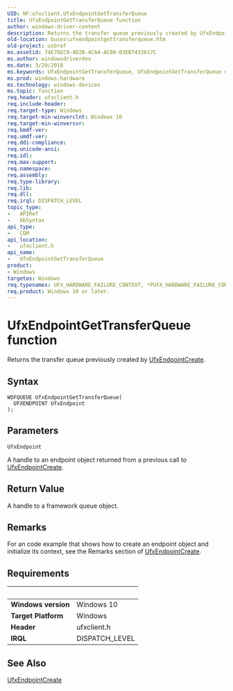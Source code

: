```yaml
---
UID: NF:ufxclient.UfxEndpointGetTransferQueue
title: UfxEndpointGetTransferQueue function
author: windows-driver-content
description: Returns the transfer queue previously created by UfxEndpointCreate.
old-location: buses\ufxendpointgettransferqueue.htm
old-project: usbref
ms.assetid: 74E78EC9-4D2B-4CA4-AC00-03EB7433617C
ms.author: windowsdriverdev
ms.date: 3/29/2018
ms.keywords: UfxEndpointGetTransferQueue, UfxEndpointGetTransferQueue method [Buses], buses.ufxendpointgettransferqueue, ufxclient/UfxEndpointGetTransferQueue
ms.prod: windows-hardware
ms.technology: windows-devices
ms.topic: function
req.header: ufxclient.h
req.include-header: 
req.target-type: Windows
req.target-min-winverclnt: Windows 10
req.target-min-winversvr: 
req.kmdf-ver: 
req.umdf-ver: 
req.ddi-compliance: 
req.unicode-ansi: 
req.idl: 
req.max-support: 
req.namespace: 
req.assembly: 
req.type-library: 
req.lib: 
req.dll: 
req.irql: DISPATCH_LEVEL
topic_type:
-	APIRef
-	kbSyntax
api_type:
-	COM
api_location:
-	ufxclient.h
api_name:
-	UfxEndpointGetTransferQueue
product:
- Windows
targetos: Windows
req.typenames: UFX_HARDWARE_FAILURE_CONTEXT, *PUFX_HARDWARE_FAILURE_CONTEXT
req.product: Windows 10 or later.
---
```



# UfxEndpointGetTransferQueue function
Returns the transfer queue previously created by <a href="https://msdn.microsoft.com/library/windows/hardware/mt187965">UfxEndpointCreate</a>.

## Syntax

```
WDFQUEUE UfxEndpointGetTransferQueue(
  UFXENDPOINT UfxEndpoint
);
```

## Parameters

`UfxEndpoint`

A handle to an endpoint object returned from a previous call to <a href="https://msdn.microsoft.com/library/windows/hardware/mt187965">UfxEndpointCreate</a>.


## Return Value

A handle to a framework queue object.

## Remarks

For an code example that shows how to create an endpoint object and initialize its context, see the Remarks section of <a href="https://msdn.microsoft.com/library/windows/hardware/mt187965">UfxEndpointCreate</a>.

## Requirements
| &nbsp; | &nbsp; |
| ---- |:---- |
| **Windows version** | Windows 10  |
| **Target Platform** | Windows |
| **Header** | ufxclient.h |
| **IRQL** | DISPATCH_LEVEL |

## See Also

<a href="https://msdn.microsoft.com/library/windows/hardware/mt187965">UfxEndpointCreate</a>